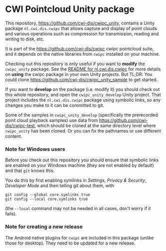 # CWI Pointcloud Unity package

This repository, <https://github.com/cwi-dis/cwipc_unity>, contains a Unity package `nl.cwi.dis.cwipc` that allows capture and display of
point clouds and various operations such as compression for transmission, reading and writing to disk, etc.

It is part of the <https://github.com/cwi-dis/cwipc> cwipc pointcloud suite, and it depends on the native libraries from `cwipc` installed on your machine.

Checking out this repository is only useful if you want to **modify** the `cwipc_unity` package.
See the [README for nl.cwi.dis.cwipc](nl.cwi.dis.cwipc/README.md) for more details on **using** the cwipc package in your own Unity projects.
But TL;DR: You could clone <https://github.com/cwi-dis/cwipc_unity_sample> to get started.

If you want to **develop** on the package (i.e. modify it) you should check out this whole repository, and open the `cwipc_unity_develop` Unity project. That project includes the `nl.cwi.dis.cwipc` package using symbolic links, so any changes you make to it can be committed to git.

Some of the samples in `cwipc_unity_develop` (specifically the prerecorded point cloud playback samples) use data from <https://github.com/cwi-dis/cwipc-test>, which should be cloned at the same directory level where `cwipc_unity` has been cloned. Or you can fix the pathnames or use different content.

### Note for Windows users

Before you check out this repository you should ensure that symbolic links are enabled on your Windows machine (they are not enabled by default) and that `git` knows this.

You do this by first enabling symlinks in _Settings, Privacy & Security_, _Developer Mode_ and then telling git about them, with

```
git config --global core.symlinks true
git config --local core.symlinks true
```

(the `--local` command may not be needed in all cases, don't worry if it fails).

### Note for creating a new release

The Android native plugins for `cwipc` are included in this package (unlike those for desktop). They need to be updated for a new release.

